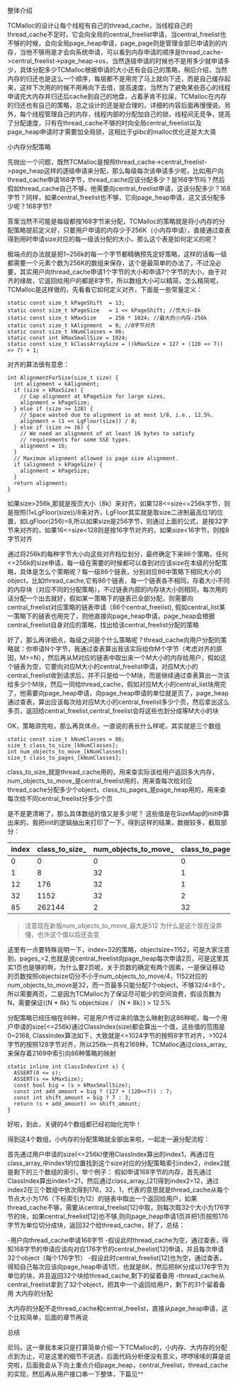 整体介绍

TCMalloc的设计让每个线程有自己的thread_cache，当线程自己的thread_cache不足时，它会向全局的central_freelist申请，当central_freelist也不够的时候，会向全局page_heap申请，page_page则是管理全部已申请到的内存，当他不够用是才会向系统申请，可以看到内存申请的顺序是thread_cache->central_freelist->page_heap->os，当然逐级申请的时候也不是用多少就申请多少，具体分配多少TCMalloc根据申请的大小还有会自己的策略，稍后介绍，当然内存的归还也是这么一个顺序，每层都不是用完了马上就向下还，而是自己缓存起来，这样下次用的时候不用再向下去借，提高速度，当然为了避免某些恶心的线程申请完大内存并归还后cache到自己的地盘，占着茅肯不拉屎，TCMalloc在内存的归还也有自己的策略，总之设计的还是挺合理的，详细的内容后面再慢慢说。另外，每个线程管理自己的内存，线程内部的分配加自己的锁，线程间无竞争，提高了分配速度，只有在thread_cache不够的时向全局central_freelist以及page_heap申请时才需要加全局锁，这相比于glibc的malloc优化还是大大滴

小内存分配策略

先抛出一个问题，既然TCMalloc是按照thread_cache->central_freelist->page_heap这样的逐级申请来分配，那么每级每次该申请多少呢，比如用户向thread_cache申请168字节，thread_cache应该分配多少？是168字节吗？然后假如thread_cache自己不够，他需要向central_freelist申请，这该分配多少？168字节？同样，如果central_freelist也不够，它向page_heap申请，这又该分配多少呢？168字节?

答案当然不可能是每级都按168字节来分配，TCMalloc的策略就是将小内存的分配策略提前定义好，只要用户申请的内存少于256K（小内存申请），直接通过查表得到用时申请size对应的每一级该分配的大小，那么这个表是如何定义的呢？

极端点的办法就是把1~256k的每一个字节都精确预先定好策略，这样的话每一级都需要一个元素个数为256K的数组来保存，这个是最简单的办法了，不过没必要，其实用户向thread_cache申请1个字节的大小和申请7个字节的大小，由于对齐的缘故，它返回给用户的都是8字节，所以数组大小可以精简，怎么精简呢，TCMalloc是这样做的，先看看它如何定义对齐，下面是一些常量定义：
```
static const size_t kPageShift  = 13;
static const size_t kPageSize   = 1 << kPageShift; //页大小-8k
static const size_t kMaxSize    = 256 * 1024; //最大的小内存-256k
static const size_t kAlignment  = 8; //8字节对齐
static const size_t kNumClasses = 86;
static const int kMaxSmallSize = 1024;
static const size_t kClassArraySize = ((kMaxSize + 127 + (120 << 7)) >> 7) + 1;
```
对齐的算法很有意思：
```
int AlignmentForSize(size_t size) {
  int alignment = kAlignment;
  if (size > kMaxSize) {
    // Cap alignment at kPageSize for large sizes.
    alignment = kPageSize;
  } else if (size >= 128) {
    // Space wasted due to alignment is at most 1/8, i.e., 12.5%.
    alignment = (1 << LgFloor(size)) / 8;
  } else if (size >= 16) {
    // We need an alignment of at least 16 bytes to satisfy
    // requirements for some SSE types.
    alignment = 16;
  }
  // Maximum alignment allowed is page size alignment.
  if (alignment > kPageSize) {
    alignment = kPageSize;
  }
  return alignment;
}
```
如果size>256k,那就是按页大小（8k）来对齐，如果128<=size<=256k字节，则是按照(1«LgFloor(size))/8来对齐，LgFloor其实就是取size二进制最高位1的位置，如LgFloor(256)=8,所以如果size是256字节，则通过上面的公式，是按32字节来对齐的，如果16<=size<128则是按16字节对齐的，如果size<16字节，则按8字节对齐

通过将256k的每种字节大小向这些对齐档位划分，最终确定下来86个策略，任何<=256k的size申请，每一级在需要的时候都可以查到对应该size在本级的分配策略，具体是怎么个策略呢？每一级86个链表，分别对应86中策略下相同大小的object，比如thread_cache,它有86个链表，每一个链表各不相同，存着大小不同的内存块（对应不同的分配策略），不过链表内部的内存块大小则相同，每次用的话分配一个出去就好，假如某一策略下的链表已全部分配，则需要向central_freelist对应策略的链表申请（86个central_freelist), 假如central_list某一策略下的链表也用完了，则他直接向page_heap申请，page_heap会根据central_freelist自身对应的策略，找出给该central_freelist分配的策略

好了，那么再详细点，每级之间是个什么策略呢？thread_cache向用户分配的策略就：你申请N个字节，我通过查表算出我该实际给你M个字节（考虑对齐的原因，M>=N），然后再从M对应的链表中取出来一个M大小的内存给用户，假如这个链表为空，它要向对应M大小的central_freelist申请，对应M大小的central_freelist收到请求后，并不只是给一个M块，而是继续通过查表算出一次该给多少个M块，然后一同给thread_cache，假如对应M大小的central_list块用完了，他需要向page_heap申请，向page_heap申请的单位就是页了，page_heap通过查表，算出应该每次给对应M大小的central_freelist多少个页，然后拿出这么多页，返回给central_freelist,central_freelist会将这些也划分成等M大小的块

OK，策略讲完啦，那么再具体点，一直说的表长什么样呢，其实就是三个数组
```
static const size_t kNumClasses = 86;
size_t class_to_size_[kNumClasses];
int num_objects_to_move_[kNumClasses];
size_t class_to_pages_[kNumClasses];
```
class_to_size_就是thread_cache用的，用来查实际该给用户返回多大内存，num_objects_to_move_是central_freelist用的，用来查每次给对应thread_cache分配多少个object，class_to_pages_是page_heap用的，用来查每次给不同central_freelist分多少个页

是不是更清晰了，那么具体数组的值又是多少呢？ 这些值是在SizeMap的init中算出来的，我把init的逻辑抽出来打印了一下，得到这样的结果，数据较多，截取部分：

index | class_to_size_ | num_objects_to_move_ | class_to_pages_
---|---|---|---
0 | 0 | 0 | 0
1 | 8 | 32 | 1
12 | 176 | 32 | 1
32 | 1152 | 32 | 2
85 | 262144 | 2 | 32
> 注意现在新版num_objects_to_move_最大是512 为什么是这个现在没弄懂，也许这个值以后还会变

这里有一点要特殊说明一下，index=32的策略，objectsize=1152，可是大家注意到，pages_=2,也就是说central_freelist向page_heap每次申请2页，可是这里其实1页也是够的啊，为什么要2页呢，关于页数的确定有两个因素，一是保证移动的页数按照objectsize切分不小于num_objects_to_move/4，1152对应的num_objects_to_move是32，而一页最多只能分配7个object，不够32/4=8个，所以需要两页，二是因为TCMalloc为了保证尽可能少的空间浪费，假设页数为N，需要保证((N * 8k) % objectsize / （N * 8k）) > 12.5%

分配策略已经压缩在86种，可是用户传过来的值怎么映射到这86种呢，每一个用户申请的size(<=256k)通过ClassIndex(size)都会算出一个值，这些值的范围是0~2168, ClassIndex算法如下，大致就是<=1024字节的按照8字节对齐，>1024字节的按照128字节对齐，所以256k一共有2169种，TCMalloc通过class_array_来保存着2169中索引向86种策略的映射
```
static inline int ClassIndex(int s) {
  ASSERT(0 <= s);
  ASSERT(s <= kMaxSize);
  const bool big = (s > kMaxSmallSize);
  const int add_amount = big ? (127 + (120<<7)) : 7;
  const int shift_amount = big ? 7 : 3;
  return (s + add_amount) >> shift_amount;
}
```
好啦，到此，关键的4个数组都已经初始化完毕！

得到这4个数组，小内存的分配策略就全部出来啦，一起走一遍分配流程：

首先通过用户申请的size(<=256k)使用ClassIndex算出的index1，再通过在class_array_中index1的位置找到这个size对应的分配策略索引index2，index2就是剩下的三个数组的索引，举个例子： 假如申请168字节的内存，首先通过ClassIndex算出index1=21，然后通过class_array_[21]得到index2=12，通过index2在三个数组中依次得到176，32，1，代表的意思就是thread_cache从每个节点大小为176（下标索引为12）的链表中取出一个返回给用户，如果thread_cache不够，需要从central_freelist[12]中取，则每次取32个大小为176字节的块，如果central_freelist[12]也不够,则向page_heap申请1页并把1页按照176字节为单位切分成块，返回32个给thread_cache，好了，总结：

-用户向thread_cache申请168字节
-假设此时thread_cache为空，通过查表，得知168字节的申请应该向对应176字节的central_freelist[12]申请，并且每次申请32个object（每个176字节）
-假设此时central_freelist[12]也为空，通过查表，得知自己每次应该向page_heap申请1页，也就是8K，然后把8K分成以176字节为单位的块，并且返回32个块给thread_cache,剩下的留着备用
-thread_cache从central_freelist拿到了32个object，把其中一个返回给用户，剩下的31个留着备用
大内存的分配

大内存的分配不走thread_cache和central_freelist，直接从page_heap申请，这个比较简单，后面的章节再说

总结

尼玛，这一章我本来只是打算简单介绍一下TCMalloc的，小内存、大内存的分配点到为止，可是这里的细节不说透，后面代码分析便没有意义，啰啰嗦嗦的算是说完啦，后面我会从下向上重点介绍page_heap，central_freelist，thread_cache的实现，然后再从用户接口串一下整体，下篇见^^
